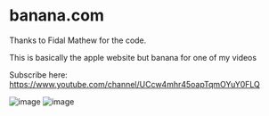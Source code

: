 # banana.com
Thanks to Fidal Mathew for the code.


This is basically the apple website but banana for one of my videos

Subscribe here: https://www.youtube.com/channel/UCcw4mhr45oapTqmOYuY0FLQ


![image](https://user-images.githubusercontent.com/108707304/177249964-3209eabb-beec-491b-b784-f6a55f3890ec.png)
![image](https://user-images.githubusercontent.com/108707304/177249921-39943cf4-1b6e-4261-8217-01e46e588e1a.png)
